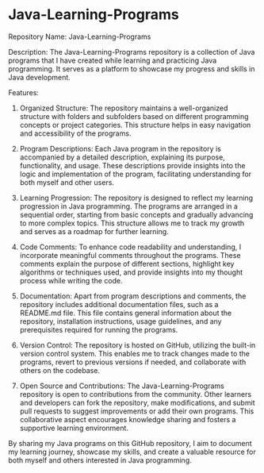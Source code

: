 # Java-Learning-Programs
Repository Name: Java-Learning-Programs

Description:
The Java-Learning-Programs repository is a collection of Java programs that I have created while learning and practicing Java programming. It serves as a platform to showcase my progress and skills in Java development.

Features:
1. Organized Structure: The repository maintains a well-organized structure with folders and subfolders based on different programming concepts or project categories. This structure helps in easy navigation and accessibility of the programs.

2. Program Descriptions: Each Java program in the repository is accompanied by a detailed description, explaining its purpose, functionality, and usage. These descriptions provide insights into the logic and implementation of the program, facilitating understanding for both myself and other users.

3. Learning Progression: The repository is designed to reflect my learning progression in Java programming. The programs are arranged in a sequential order, starting from basic concepts and gradually advancing to more complex topics. This structure allows me to track my growth and serves as a roadmap for further learning.

4. Code Comments: To enhance code readability and understanding, I incorporate meaningful comments throughout the programs. These comments explain the purpose of different sections, highlight key algorithms or techniques used, and provide insights into my thought process while writing the code.

5. Documentation: Apart from program descriptions and comments, the repository includes additional documentation files, such as a README.md file. This file contains general information about the repository, installation instructions, usage guidelines, and any prerequisites required for running the programs.

6. Version Control: The repository is hosted on GitHub, utilizing the built-in version control system. This enables me to track changes made to the programs, revert to previous versions if needed, and collaborate with others on the codebase.

7. Open Source and Contributions: The Java-Learning-Programs repository is open to contributions from the community. Other learners and developers can fork the repository, make modifications, and submit pull requests to suggest improvements or add their own programs. This collaborative aspect encourages knowledge sharing and fosters a supportive learning environment.

By sharing my Java programs on this GitHub repository, I aim to document my learning journey, showcase my skills, and create a valuable resource for both myself and others interested in Java programming.
